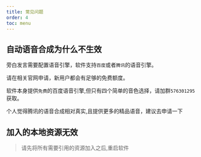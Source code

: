 ```yaml
---
title: 常见问题
order: 4
toc: menu
---
```


## 自动语音合成为什么不生效

 旁白发言需要配置语音引擎，软件支持`百度`或者`腾讯`的语音引擎。

 请在相关官网申请，新用户都会有足够的免费额度。

 软件本身提供`免费`的百度语音引擎,但只有四个简单的音色选择，请加群`576301295`获取。

 个人觉得腾讯的语音合成相对真实,且提供更多的精品语音，建议去申请一下



## 加入的本地资源无效

> 请先将所有需要引用的资源加入之后,重启软件

